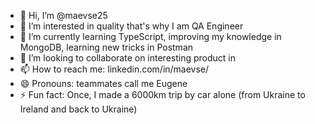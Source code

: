 - 👋 Hi, I’m @maevse25
- 👀 I’m interested in quality that's why I am QA Engineer 
- 🌱 I’m currently learning TypeScript, improving my knowledge in MongoDB, learning new tricks in Postman
- 💞️ I’m looking to collaborate on interesting product in 
- 📫 How to reach me: linkedin.com/in/maevse/
- 😄 Pronouns: teammates call me Eugene
- ⚡ Fun fact: Once, I made a 6000km trip by car alone (from Ukraine to Ireland and back to Ukraine)

<!---
maevse25/maevse25 is a ✨ special ✨ repository because its `README.md` (this file) appears on your GitHub profile.
You can click the Preview link to take a look at your changes.
--->
